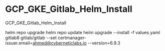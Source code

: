 # GCP_GKE_Gitlab_Helm_Install
GCP_GKE_Gitlab_Helm_Install

helm repo upgrade
helm repo update
helm upgrade --install -f values.yaml gitlab8 gitlab/gitlab --set certmanager-issuer.email=ahmed@cyberneticlabs.io --version=6.9.3
